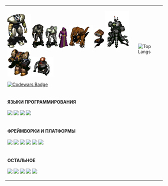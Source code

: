<table>
<tr>
<td>

  
![](https://github.com/XrestRus/XrestRus/blob/main/asset/Frank%20Horrigan%20Fallout2.gif) 
![](https://github.com/XrestRus/XrestRus/blob/main/asset/a-a-1.gif) 
![](https://github.com/XrestRus/XrestRus/blob/main/asset/a-a-3.gif)
![](https://github.com/XrestRus/XrestRus/blob/main/asset/a-a-2.gif) 
![](https://github.com/XrestRus/XrestRus/blob/main/asset/a-a-5-m.gif) 
![](https://github.com/XrestRus/XrestRus/blob/main/asset/r-a-4-m.gif) 
![](https://github.com/XrestRus/XrestRus/blob/main/asset/r-a-1.gif) 
![](https://github.com/XrestRus/XrestRus/blob/main/asset/r-a-2.gif) 
![](https://github.com/XrestRus/XrestRus/blob/main/asset/r-a-3.gif)

  
[![Codewars Badge](https://www.codewars.com/users/XrestRus/badges/large)](https://www.codewars.com/users/XrestRus) 
  
</td>
<td>
  
![Top Langs](https://github-readme-stats.vercel.app/api/top-langs/?username=XrestRus&layout=compact&langs_count=20)

</td>
</tr>
<tr>
<td colspan="2">

<h4>ЯЗЫКИ ПРОГРАММИРОВАНИЯ</h4>
  
![](https://img.shields.io/badge/-typescript-%23C21325?style=for-the-badge&color=black&logo=typescript)
![](https://img.shields.io/badge/-javascript-%23C21325?style=for-the-badge&color=black&logo=javascript)
![](https://img.shields.io/badge/-php-%23C21325?style=for-the-badge&color=black&logo=php)
![](https://img.shields.io/badge/-CSharp-%23C21325?style=for-the-badge&color=black&logoColor=239120&logo=CSharp)
  
</td>
</tr>
<tr>
<td colspan="2">

<h4>ФРЕЙМВОРКИ И ПЛАТФОРМЫ</h4>
  
![](https://img.shields.io/badge/-react-%23C21325?style=for-the-badge&color=black&logo=react)
![](https://img.shields.io/badge/-vue-%23C21325?style=for-the-badge&color=black&logo=vuedotjs)
![](https://img.shields.io/badge/-net-%23C21325?style=for-the-badge&color=black&logo=dotnet)
![](https://img.shields.io/badge/-laravel-%23C21325?style=for-the-badge&color=black&logo=laravel)
![](https://img.shields.io/badge/-Xamarin-%23C21325?style=for-the-badge&color=black&logoColor=3498DB&logo=Xamarin)
![](https://img.shields.io/badge/-Xamarin-%23C21325?style=for-the-badge&color=black&logoColor=3498DB&logo=Xamarin)
  
</td>
</tr>
<tr>
<td colspan="2">

<h4>ОСТАЛЬНОЕ</h4>
  
![](https://img.shields.io/badge/-css3-%23C21325?style=for-the-badge&color=black&logoColor=1572B6&logo=css3)
![](https://img.shields.io/badge/-html5-%23C21325?style=for-the-badge&color=black&logoColor=E34F26&logo=html5)
![](https://img.shields.io/badge/-MySQL-%23C21325?style=for-the-badge&color=black&logoColor=4479A1&logo=MySQL)
![](https://img.shields.io/badge/-MariaDB-%23C21325?style=for-the-badge&color=black&logoColor=003545&logo=MariaDB)
![](https://img.shields.io/badge/-Docker-%23C21325?style=for-the-badge&color=black&logoColor=2496ED&logo=Docker)
  
</td>
</tr>
</table>


